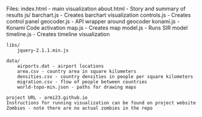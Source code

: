 Files:
	index.html - main visualization
	about.html - Story and summary of results
	js/
		barchart.js - Creates barchart visualization
		controls.js - Creates control panel
		geocoder.js - API wrapper around geocoder
		konami.js - Konami Code activation
		map.js - Creates map
		model.js - Runs SIR model
		timeline.js - Creates timeline visualization

 	libs/
 		jquery-2.1.1.min.js

 	data/
 		airports.dat - airport locations
 		area.csv - country area in square kilometers
 		densities.csv - country densities in people per square kilometers
 		migration.csv - flow of people between countries
 		world-topo-min.json - paths for drawing maps

	project URL - armi23.github.io
	Instructions for running visualization can be found on project website
	Zombies - note there are no actual zombies in the repo